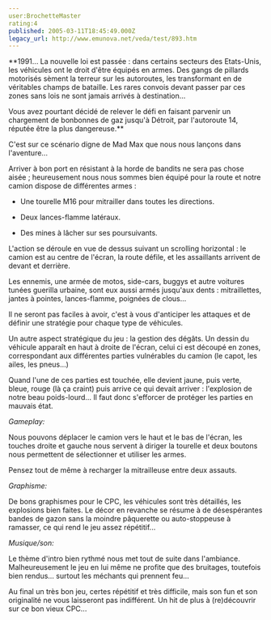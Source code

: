 ```yaml
---
user:BrochetteMaster
rating:4
published: 2005-03-11T18:45:49.000Z
legacy_url: http://www.emunova.net/veda/test/893.htm
---
```

**1991... La nouvelle loi est passée : dans certains secteurs des Etats-Unis, les véhicules ont le droit d'être équipés en armes. Des gangs de pillards motorisés sèment la terreur sur les autoroutes, les transformant en de véritables champs de bataille. Les rares convois devant passer par ces zones sans lois ne sont jamais arrivés à destination...  

Vous avez pourtant décidé de relever le défi en faisant parvenir un chargement de bonbonnes de gaz jusqu'à Détroit, par l'autoroute 14, réputée être la plus dangereuse.**  

  

C'est sur ce scénario digne de Mad Max que nous nous lançons dans l'aventure...  

  

  

Arriver à bon port en résistant à la horde de bandits ne sera pas chose aisée ; heureusement nous nous sommes bien équipé pour la route et notre camion dispose de différentes armes :  

- Une tourelle M16 pour mitrailler dans toutes les directions.  

- Deux lances-flamme latéraux.  

- Des mines à lâcher sur ses poursuivants.  

  

L'action se déroule en vue de dessus suivant un scrolling horizontal : le camion est au centre de l'écran, la route défile, et les assaillants arrivent de devant et derrière.  

Les ennemis, une armée de motos, side-cars, buggys et autre voitures tunées guerilla urbaine, sont eux aussi armés jusqu'aux dents : mitraillettes, jantes à pointes, lances-flamme, poignées de clous...  

Il ne seront pas faciles à avoir, c'est à vous d'anticiper les attaques et de définir une stratégie pour chaque type de véhicules.  

  

Un autre aspect stratégique du jeu : la gestion des dégâts. Un dessin du véhicule apparaît en haut à droite de l'écran, celui ci est découpé en zones, correspondant aux différentes parties vulnérables du camion (le capot, les ailes, les pneus...)   

Quand l'une de ces parties est touchée, elle devient jaune, puis verte, bleue, rouge (là ça craint) puis arrive ce qui devait arriver : l'explosion de notre beau poids-lourd... Il faut donc s'efforcer de protéger les parties en mauvais état.  

  

_Gameplay:_  

Nous pouvons déplacer le camion vers le haut et le bas de l'écran, les touches droite et gauche nous servent à diriger la tourelle et deux boutons nous permettent de sélectionner et utiliser les armes.  

Pensez tout de même à recharger la mitrailleuse entre deux assauts.  

  

_Graphisme:_  

De bons graphismes pour le CPC, les véhicules sont très détaillés, les explosions bien faites. Le décor en revanche se résume à de désespérantes bandes de gazon sans la moindre pâquerette ou auto-stoppeuse à ramasser, ce qui rend le jeu assez répétitif...  

  

_Musique/son:_  

Le thème d'intro bien rythmé nous met tout de suite dans l'ambiance. Malheureusement le jeu en lui même ne profite que des bruitages, toutefois bien rendus... surtout les méchants qui prennent feu...  

  

  

Au final un très bon jeu, certes répétitif et très difficile, mais son fun et son originalité ne vous laisseront pas indifférent. Un hit de plus à (re)découvrir sur ce bon vieux CPC...